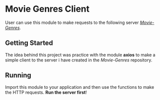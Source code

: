 # Movie Genres Client
User can use this module to make requests to the following server *[Movie-Genres](https://github.com/FigueiroaAndre/Movie-Genres)*.

## Getting Started
The idea behind this project was practice with the module **axios** to make a simple client to the server i have created in the *Movie-Genres* repository.

## Running
Import this module to your application and then use the functions to make the HTTP requests. **Run the server first**!